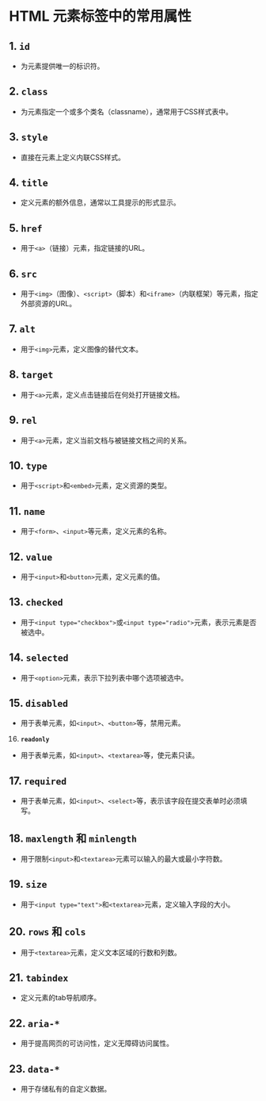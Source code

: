 # HTML 元素标签中的常用属性

## 1. **`id`**
- 为元素提供唯一的标识符。

## 2. **`class`**
- 为元素指定一个或多个类名（classname），通常用于CSS样式表中。

## 3. **`style`**
- 直接在元素上定义内联CSS样式。

## 4. **`title`**
- 定义元素的额外信息，通常以工具提示的形式显示。

## 5. **`href`**
- 用于`<a>`（链接）元素，指定链接的URL。

## 6. **`src`**
- 用于`<img>`（图像）、`<script>`（脚本）和`<iframe>`（内联框架）等元素，指定外部资源的URL。

## 7. **`alt`**
- 用于`<img>`元素，定义图像的替代文本。

## 8. **`target`**
- 用于`<a>`元素，定义点击链接后在何处打开链接文档。

## 9. **`rel`**
- 用于`<a>`元素，定义当前文档与被链接文档之间的关系。

## 10. **`type`**
- 用于`<script>`和`<embed>`元素，定义资源的类型。

## 11. **`name`**
- 用于`<form>`、`<input>`等元素，定义元素的名称。

## 12. **`value`**
- 用于`<input>`和`<button>`元素，定义元素的值。

## 13. **`checked`**
- 用于`<input type="checkbox">`或`<input type="radio">`元素，表示元素是否被选中。

## 14. **`selected`**
- 用于`<option>`元素，表示下拉列表中哪个选项被选中。

## 15. **`disabled`**
- 用于表单元素，如`<input>`、`<button>`等，禁用元素。

16. **`readonly`**
- 用于表单元素，如`<input>`、`<textarea>`等，使元素只读。

## 17. **`required`**
- 用于表单元素，如`<input>`、`<select>`等，表示该字段在提交表单时必须填写。

## 18. **`maxlength`** 和 **`minlength`**
- 用于限制`<input>`和`<textarea>`元素可以输入的最大或最小字符数。

## 19. **`size`**
- 用于`<input type="text">`和`<textarea>`元素，定义输入字段的大小。

## 20. **`rows`** 和 **`cols`**
- 用于`<textarea>`元素，定义文本区域的行数和列数。

## 21. **`tabindex`**
- 定义元素的tab导航顺序。

##  22. **`aria-*`**
- 用于提高网页的可访问性，定义无障碍访问属性。

## 23. **`data-*`**
- 用于存储私有的自定义数据。
